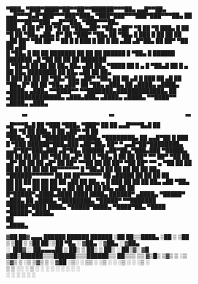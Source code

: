                                                                                                                                                            
▀███▄   ▀███▀████▀██▀▀██▀▀██████▀▀▀██▄   ▄▄█▀▀██▄       ▄▄█▀▀▀█▄█▀███▀▀▀███▀███▄   ▀███▀███▀▀▀███▀███▀▀▀██▄       ██     ███▀▀██▀▀███ ▄▄█▀▀██▄ ▀███▀▀▀██▄  
  ███▄    █   ██ █▀   ██   ▀█ ██   ▀██▄▄██▀    ▀██▄   ▄██▀     ▀█  ██    ▀█  ███▄    █   ██    ▀█  ██   ▀██▄     ▄██▄    █▀   ██   ▀███▀    ▀██▄ ██   ▀██▄ 
  █ ███   █   ██      ██      ██   ▄██ ██▀      ▀██   ██▀       ▀  ██   █    █ ███   █   ██   █    ██   ▄██     ▄█▀██▄        ██    ██▀      ▀██ ██   ▄██  
  █  ▀██▄ █   ██      ██      ███████  ██        ██   ██           ██████    █  ▀██▄ █   ██████    ███████     ▄█  ▀██        ██    ██        ██ ███████   
  █   ▀██▄█   ██      ██      ██  ██▄  ██▄      ▄██   ██▄    ▀████ ██   █  ▄ █   ▀██▄█   ██   █  ▄ ██  ██▄     ████████       ██    ██▄      ▄██ ██  ██▄   
  █     ███   ██      ██      ██   ▀██▄▀██▄    ▄██▀   ▀██▄     ██  ██     ▄█ █     ███   ██     ▄█ ██   ▀██▄  █▀      ██      ██    ▀██▄    ▄██▀ ██   ▀██▄ 
▄███▄    ██ ▄████▄  ▄████▄  ▄████▄ ▄███▄ ▀▀████▀▀       ▀▀███████▄█████████████▄    ██ ▄██████████████▄ ▄███▄███▄   ▄████▄  ▄████▄    ▀▀████▀▀ ▄████▄ ▄███▄
                                                                                                                                                           
                                                                                                                                                           
          ▄▄                               ▄▄                           ▄▄                                                                                                          
 ▄█▀▀▀█▄█ ██                             ▀███             ▀███▄   ▀███▀ ██   ██                         ▄▄█▀▀▀█▄█                                             ██                    
▄██    ▀█                                  ██               ███▄    █        ██                       ▄██▀     ▀█                                             ██                    
▀███▄   ▀███ ▀████████▄█████▄ ▀████████▄   ██   ▄▄█▀██      █ ███   █ ▀███ ██████▀███▄███  ▄██▀██▄    ██▀       ▀  ▄▄█▀██▀████████▄   ▄▄█▀██▀███▄███ ▄█▀██▄ ██████  ▄██▀██▄▀███▄███ 
  ▀█████▄ ██   ██    ██    ██   ██   ▀██   ██  ▄█▀   ██     █  ▀██▄ █   ██   ██    ██▀ ▀▀ ██▀   ▀██   ██          ▄█▀   ██ ██    ██  ▄█▀   ██ ██▀ ▀▀██   ██   ██   ██▀   ▀██ ██▀ ▀▀ 
▄     ▀██ ██   ██    ██    ██   ██    ██   ██  ██▀▀▀▀▀▀     █   ▀██▄█   ██   ██    ██     ██     ██   ██▄    ▀██████▀▀▀▀▀▀ ██    ██  ██▀▀▀▀▀▀ ██     ▄█████   ██   ██     ██ ██     
██     ██ ██   ██    ██    ██   ██   ▄██   ██  ██▄    ▄     █     ███   ██   ██    ██     ██▄   ▄██   ▀██▄     ██ ██▄    ▄ ██    ██  ██▄    ▄ ██    ██   ██   ██   ██▄   ▄██ ██     
█▀█████▀▄████▄████  ████  ████▄ ██████▀  ▄████▄ ▀█████▀   ▄███▄    ██ ▄████▄ ▀████████▄    ▀█████▀      ▀▀███████  ▀█████▀████  ████▄ ▀█████▀████▄  ▀████▀██▄ ▀████ ▀█████▀▄████▄   
                                ██                                                                                                                                                  
                              ▄████▄                                                                                                                                                












▓██   ██▓ ▄▄▄       ██████   ██████   ██████ 
 ▒██  ██▒▒████▄   ▒██    ▒ ▒██    ▒ ▒██    ▒ 
  ▒██ ██░▒██  ▀█▄ ░ ▓██▄   ░ ▓██▄   ░ ▓██▄   
  ░ ▐██▓░░██▄▄▄▄██  ▒   ██▒  ▒   ██▒  ▒   ██▒
  ░ ██▒▓░ ▓█   ▓██▒██████▒▒▒██████▒▒▒██████▒▒
   ██▒▒▒  ▒▒   ▓▒█▒ ▒▓▒ ▒ ░▒ ▒▓▒ ▒ ░▒ ▒▓▒ ▒ ░
 ▓██ ░▒░   ░   ▒▒ ░ ░▒  ░  ░ ░▒  ░  ░ ░▒  ░  
 ▒ ▒ ░░    ░   ▒  ░  ░  ░  ░  ░  ░  ░  ░  ░  
 ░ ░           ░        ░        ░        ░  

